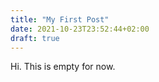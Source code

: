 ```yaml
---
title: "My First Post"
date: 2021-10-23T23:52:44+02:00
draft: true
---
```


Hi.  This is empty for now.
